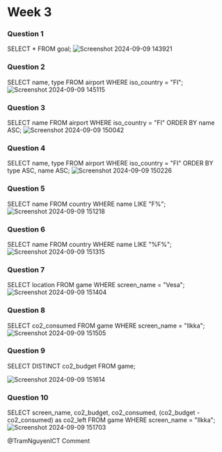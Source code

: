 # Week 3
### Question 1
SELECT * FROM goal;
![Screenshot 2024-09-09 143921](https://github.com/user-attachments/assets/7270b1a4-3b27-4bac-87e4-b22fed43b025)

### Question 2
SELECT name, type FROM airport WHERE iso_country = "FI";
![Screenshot 2024-09-09 145115](https://github.com/user-attachments/assets/91ea4d16-3d73-4f51-9612-2cdc051483cc)

### Question 3
SELECT name FROM airport WHERE iso_country = "FI" ORDER BY name ASC;
![Screenshot 2024-09-09 150042](https://github.com/user-attachments/assets/e37ce505-3331-41fb-8e45-9a18460de5b2)

### Question 4
SELECT name, type FROM airport WHERE iso_country = "FI" ORDER BY type ASC, name ASC;
![Screenshot 2024-09-09 150226](https://github.com/user-attachments/assets/04c09ec4-2185-458f-955b-fbeeb67378f6)

### Question 5
SELECT name FROM country WHERE name LIKE "F%";
![Screenshot 2024-09-09 151218](https://github.com/user-attachments/assets/b607f5d2-20bd-4d00-b959-f48fd69a7d99)

### Question 6
SELECT name FROM country WHERE name LIKE "%F%";
![Screenshot 2024-09-09 151315](https://github.com/user-attachments/assets/277a99c6-9062-4215-aa7a-bb2c04ce6d7f)

### Question 7
SELECT location FROM game WHERE screen_name = "Vesa";
![Screenshot 2024-09-09 151404](https://github.com/user-attachments/assets/282fd70a-b1aa-42d1-bd5f-9358908d822e)

### Question 8
SELECT co2_consumed FROM game WHERE screen_name = "Ilkka";
![Screenshot 2024-09-09 151505](https://github.com/user-attachments/assets/4bee8993-e431-4492-b08c-baac3134abaa)

### Question 9
SELECT DISTINCT co2_budget FROM game;

![Screenshot 2024-09-09 151614](https://github.com/user-attachments/assets/cb6ae272-45f2-4724-ab7d-9148749d3ae6)

### Question 10
SELECT screen_name, co2_budget, co2_consumed, (co2_budget - co2_consumed) as co2_left FROM game WHERE screen_name = "Ilkka";
![Screenshot 2024-09-09 151703](https://github.com/user-attachments/assets/d7f20d6e-6c4d-4a89-9788-db39a3f43cd3)

@TramNguyenICT
Comment
